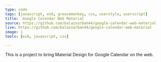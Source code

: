 ```yaml
---
type: code
tags: [javascript, es6, greasemonkey, css, userstyle, userscript]
title:  Google Calendar Web Material
source: https://github.com/balazsorban44/google-calendar-web-material
live: https://github.com/balazsorban44/google-calendar-web-material
image: 1
tools: [es6, javascript, css]

---
```


This is a project to bring Material Design for Google Calendar on the web.
